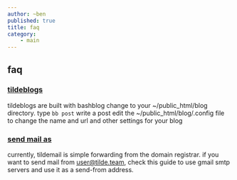```yaml
---
author: ~ben
published: true
title: faq
category: 
    - main
---
```


## faq


### [tildeblogs](https://github.com/cfenollosa/bashblog)

tildeblogs are built with bashblog
change to your ~/public_html/blog directory.
type `bb post`
write a post
edit the ~/public_html/blog/.config file to change the name and url and other settings for your blog


### [send mail as](https://support.google.com/domains/answer/3251241?hl=en)

currently, tildemail is simple forwarding from the domain registrar. if you want to send mail from user@tilde.team, check this guide to use gmail smtp servers and use it as a send-from address.
